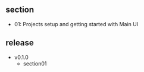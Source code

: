 ## section

- 01: Projects setup and getting started with Main UI

## release

- v0.1.0
  - section01
